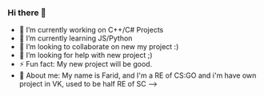 ### Hi there 👋


- 🔭 I’m currently working on C++/C# Projects
- 🌱 I’m currently learning JS/Python
- 👯 I’m looking to collaborate on new my project :)
- 🤔 I’m looking for help with new project ;)
- ⚡ Fun fact: My new project will be good.
- 👤 About me: My name is Farid, and I'm a RE of CS:GO and i'm have own project in VK, used to be half RE of SC
-->

